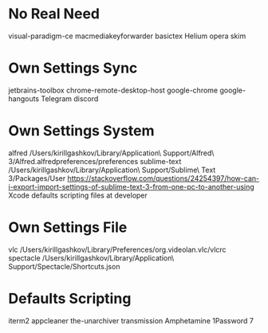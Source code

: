 # No Real Need

visual-paradigm-ce
macmediakeyforwarder
basictex
Helium
opera
skim

# Own Settings Sync

jetbrains-toolbox
chrome-remote-desktop-host
google-chrome
google-hangouts
Telegram
discord

# Own Settings System

alfred
   /Users/kirillgashkov/Library/Application\ Support/Alfred\ 3/Alfred.alfredpreferences/preferences
sublime-text
    /Users/kirillgashkov/Library/Application\ Support/Sublime\ Text 3/Packages/User
    https://stackoverflow.com/questions/24254397/how-can-i-export-import-settings-of-sublime-text-3-from-one-pc-to-another-using
Xcode
    defaults scripting
    files at developer

# Own Settings File

vlc
    /Users/kirillgashkov/Library/Preferences/org.videolan.vlc/vlcrc
spectacle
    /Users/kirillgashkov/Library/Application\ Support/Spectacle/Shortcuts.json

# Defaults Scripting

iterm2
appcleaner
the-unarchiver
transmission
Amphetamine
1Password 7
